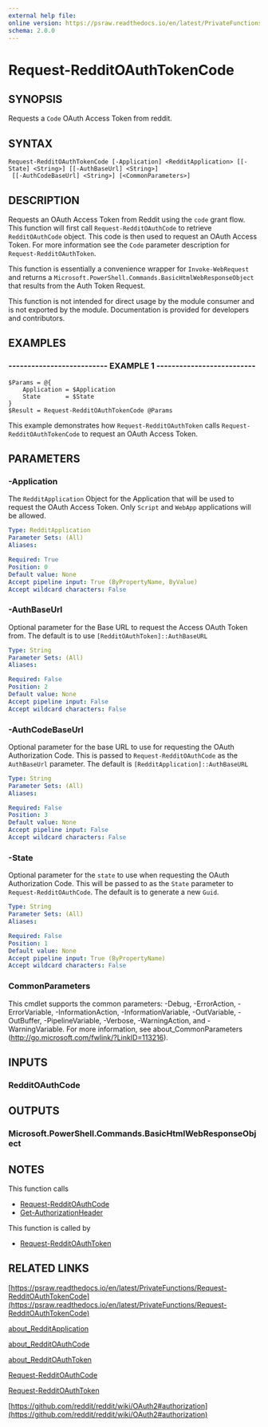 ```yaml
---
external help file: 
online version: https://psraw.readthedocs.io/en/latest/PrivateFunctions/Request-RedditOAuthTokenCode
schema: 2.0.0
---
```


# Request-RedditOAuthTokenCode

## SYNOPSIS
Requests a `Code` OAuth Access Token from reddit.

## SYNTAX

```
Request-RedditOAuthTokenCode [-Application] <RedditApplication> [[-State] <String>] [[-AuthBaseUrl] <String>]
 [[-AuthCodeBaseUrl] <String>] [<CommonParameters>]
```

## DESCRIPTION
Requests an OAuth Access Token from Reddit using the `code` grant flow. This function will first call `Request-RedditOAuthCode` to retrieve `RedditOAuthCode` object. This code is then used to request an OAuth Access Token. For more information see the `Code` parameter description for `Request-RedditOAuthToken`.

This function is essentially a convenience wrapper for `Invoke-WebRequest` and returns a `Microsoft.PowerShell.Commands.BasicHtmlWebResponseObject` that results from the Auth Token Request.

This function is not intended for direct usage by the module consumer and is not exported by the module. Documentation is provided for developers and contributors.

## EXAMPLES

### -------------------------- EXAMPLE 1 --------------------------
```
$Params = @{
    Application = $Application
    State       = $State
}  
$Result = Request-RedditOAuthTokenCode @Params
```

This example demonstrates how `Request-RedditOAuthToken` calls `Request-RedditOAuthTokenCode` to request an OAuth Access Token.

## PARAMETERS

### -Application
The `RedditApplication` Object for the Application that will be used to request the OAuth Access Token. Only `Script` and `WebApp` applications will be allowed.

```yaml
Type: RedditApplication
Parameter Sets: (All)
Aliases: 

Required: True
Position: 0
Default value: None
Accept pipeline input: True (ByPropertyName, ByValue)
Accept wildcard characters: False
```

### -AuthBaseUrl
Optional parameter for the Base URL to request the Access OAuth Token from. The default is to use `[RedditOAuthToken]::AuthBaseURL`

```yaml
Type: String
Parameter Sets: (All)
Aliases: 

Required: False
Position: 2
Default value: None
Accept pipeline input: False
Accept wildcard characters: False
```

### -AuthCodeBaseUrl
Optional parameter for the base URL to use for requesting the OAuth Authorization Code. This is passed to `Request-RedditOAuthCode` as the `AuthBaseUrl` parameter. The default is `[RedditApplication]::AuthBaseURL`

```yaml
Type: String
Parameter Sets: (All)
Aliases: 

Required: False
Position: 3
Default value: None
Accept pipeline input: False
Accept wildcard characters: False
```

### -State
Optional parameter for the `state` to use when requesting the OAuth Authorization Code. This will be passed to as the `State` parameter to `Request-RedditOAuthCode`. The default is to generate a new `Guid`.

```yaml
Type: String
Parameter Sets: (All)
Aliases: 

Required: False
Position: 1
Default value: None
Accept pipeline input: True (ByPropertyName)
Accept wildcard characters: False
```

### CommonParameters
This cmdlet supports the common parameters: -Debug, -ErrorAction, -ErrorVariable, -InformationAction, -InformationVariable, -OutVariable, -OutBuffer, -PipelineVariable, -Verbose, -WarningAction, and -WarningVariable. For more information, see about_CommonParameters (http://go.microsoft.com/fwlink/?LinkID=113216).

## INPUTS

### RedditOAuthCode

## OUTPUTS

### Microsoft.PowerShell.Commands.BasicHtmlWebResponseObject

## NOTES
This function calls

* [Request-RedditOAuthCode](https://psraw.readthedocs.io/en/latest/PrivateFunctions/Request-RedditOAuthCode)
* [Get-AuthorizationHeader](https://psraw.readthedocs.io/en/latest/Module/Get-AuthorizationHeader)

This function is called by

* [Request-RedditOAuthToken](https://psraw.readthedocs.io/en/latest/Module/Request-RedditOAuthToken)

## RELATED LINKS

[https://psraw.readthedocs.io/en/latest/PrivateFunctions/Request-RedditOAuthTokenCode](https://psraw.readthedocs.io/en/latest/PrivateFunctions/Request-RedditOAuthTokenCode)

[about_RedditApplication](https://psraw.readthedocs.io/en/latest/Module/about_RedditApplication)

[about_RedditOAuthCode](https://psraw.readthedocs.io/en/latest/Module/about_RedditOAuthCode)

[about_RedditOAuthToken](https://psraw.readthedocs.io/en/latest/Module/about_RedditOAuthToken)

[Request-RedditOAuthCode](https://psraw.readthedocs.io/en/latest/PrivateFunctions/Request-RedditOAuthCode)

[Request-RedditOAuthToken](https://psraw.readthedocs.io/en/latest/Module/Request-RedditOAuthToken)

[https://github.com/reddit/reddit/wiki/OAuth2#authorization](https://github.com/reddit/reddit/wiki/OAuth2#authorization)